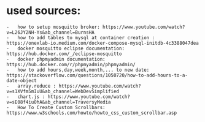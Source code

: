 

# used sources:

    -   how to setup mosquitto broker: https://www.youtube.com/watch?v=L26JY2NH-Ys&ab_channel=BurnsHA
    -   how to add tables to mysql at container creation : https://onexlab-io.medium.com/docker-compose-mysql-initdb-4c3388047dea
    -   docker mosquitto eclipse documentation: https://hub.docker.com/_/eclipse-mosquitto
    -   docker phpmyadmin documentation: https://hub.docker.com/r/phpmyadmin/phpmyadmin/
    -   how to add hours,day,week,month,... to new date: https://stackoverflow.com/questions/1050720/how-to-add-hours-to-a-date-object
    -   array.reduce : https://www.youtube.com/watch?v=s1XVfm5mIuU&ab_channel=WebDevSimplified
    -   chart.js : https://www.youtube.com/watch?v=sE08f4iuOhA&ab_channel=TraversyMedia
    -   How To Create Custom Scrollbars: https://www.w3schools.com/howto/howto_css_custom_scrollbar.asp